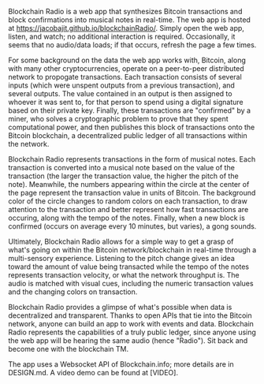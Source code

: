 Blockchain Radio is a web app that synthesizes Bitcoin transactions and block confirmations into musical notes in real-time. The web app is hosted at https://jacobajit.github.io/blockchainRadio/. Simply open the web app, listen, and watch; no additional interaction is required. Occasionally, it seems that no audio/data loads; if that occurs, refresh the page a few times.

For some background on the data the web app works with, Bitcoin, along with many other cryptocurrencies, operate on a peer-to-peer distributed network to propogate transactions. Each transaction consists of several inputs (which were unspent outputs from a previous transaction), and several outputs. The value contained in an output is then assigned to whoever it was sent to, for that person to spend using a digital signature based on their private key. Finally, these transactions are "confirmed" by a miner, who solves a cryptographic problem to prove that they spent computational power, and then publishes this block of transactions onto the Bitcoin blockchain, a decentralized public ledger of all transactions within the network.

Blockchain Radio represents transactions in the form of musical notes. Each transaction is converted into a musical note based on the value of the transaction (the larger the transaction value, the higher the pitch of the note). Meanwhile, the numbers appearing within the circle at the center of the page represent the transaction value in units of Bitcoin. The background color of the circle changes to random colors on each transaction, to draw attention to the transaction and better represent how fast transactions are occuring, along with the tempo of the notes. Finally, when a new block is confirmed (occurs on average every 10 minutes, but varies), a gong sounds.

Ultimately, Blockchain Radio allows for a simple way to get a grasp of what's going on within the Bitcoin network/blockchain in real-time through a multi-sensory experience. Listening to the pitch change gives an idea toward the amount of value being transacted while the tempo of the notes represents transaction velocity, or what the network throughput is. The audio is matched with visual cues, including the numeric transaction values and the changing colors on transaction. 

Blockchain Radio provides a glimpse of what's possible when data is decentralized and transparent. Thanks to open APIs that tie into the Bitcoin network, anyone can build an app to work with events and data. Blockchain Radio represents the capabilities of a truly public ledger, since anyone using the web app will be hearing the same audio (hence "Radio"). Sit back and become one with the blockchain TM.

The app uses a Websocket API of Blockchain.info; more details are in DESIGN.md. A video demo can be found at [VIDEO].